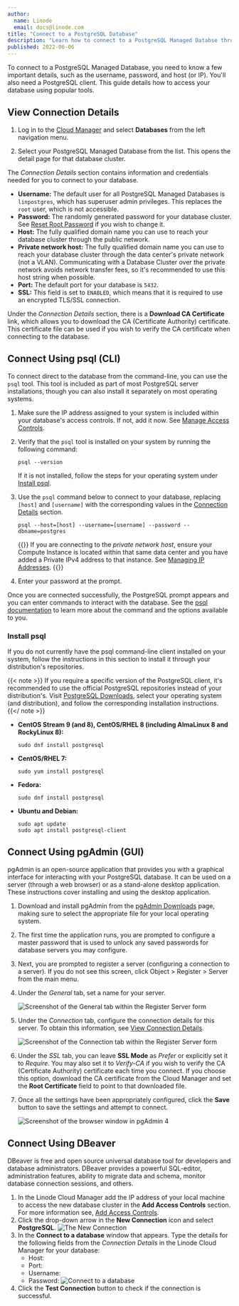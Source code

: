 ```yaml
---
author:
  name: Linode
  email: docs@linode.com
title: "Connect to a PostgreSQL Database"
description: "Learn how to connect to a PostgreSQL Managed Databse through the command line or pgAdmin."
published: 2022-06-06
---
```


To connect to a PostgreSQL Managed Database, you need to know a few important details, such as the username, password, and host (or IP). You'll also need a PostgreSQL client. This guide details how to access your database using popular tools.

## View Connection Details

1. Log in to the [Cloud Manager](https://cloud.linode.com/) and select **Databases** from the left navigation menu.

1. Select your PostgreSQL Managed Database from the list. This opens the detail page for that database cluster.

The *Connection Details* section contains information and credentials needed for you to connect to your database.

- **Username:** The default user for all PostgreSQL Managed Databases is `linpostgres`, which has superuser admin privileges. This replaces the `root` user, which is not accessible.
- **Password:** The randomly generated password for your database cluster. See [Reset Root Password](/docs/products/databases/managed-databases/guides/reset-root-password/) if you wish to change it.
- **Host:** The fully qualified domain name you can use to reach your database cluster through the public network.
- **Private network host:** The fully qualified domain name you can use to reach your database cluster through the data center's private network (not a VLAN). Communicating with a Database Cluster over the private network avoids network transfer fees, so it's recommended to use this host string when possible.
- **Port:** The default port for your database is `5432`.
- **SSL:** This field is set to `ENABLED`, which means that it is required to use an encrypted TLS/SSL connection.

Under the *Connection Details* section, there is a **Download CA Certificate** link, which allows you to download the CA (Certificate Authority) certificate. This certificate file can be used if you wish to verify the CA certificate when connecting to the database.

## Connect Using psql (CLI)

To connect direct to the database from the command-line, you can use the `psql` tool. This tool is included as part of most PostgreSQL server installations, though you can also install it separately on most operating systems.

1.  Make sure the IP address assigned to your system is included within your database's access controls. If not, add it now. See [Manage Access Controls](/docs/products/databases/managed-databases/guides/manage-access-controls/).

1.  Verify that the `psql` tool is installed on your system by running the following command:

        psql --version

    If it is not installed, follow the steps for your operating system under [Install psql](#install-psql).

1.  Use the `psql` command below to connect to your database, replacing `[host]` and `[username]` with the corresponding values in the [Connection Details](#view-connection-details) section.

        psql --host=[host] --username=[username] --password --dbname=postgres

    {{<note>}}
If you are connecting to the *private network host*, ensure your Compute Instance is located within that same data center and you have added a Private IPv4 address to that instance. See [Managing IP Addresses](/docs/guides/managing-ip-addresses/#adding-an-ip-address).
{{</note>}}

1.  Enter your password at the prompt.

Once you are connected successfully, the PostgreSQL prompt appears and you can enter commands to interact with the database. See the [psql documentation](https://www.postgresql.org/docs/13/app-psql.html) to learn more about the command and the options available to you.

### Install psql

If you do not currently have the psql command-line client installed on your system, follow the instructions in this section to install it through your distribution's repositories.

{{< note >}}
If you require a specific version of the PostgreSQL client, it's recommended to use the official PostgreSQL repositories instead of your distribution's. Visit [PostgreSQL Downloads](https://www.postgresql.org/download/), select your operating system (and distribution), and follow the corresponding installation instructions.
{{</ note >}}

-   **CentOS Stream 9 (and 8), CentOS/RHEL 8 (including AlmaLinux 8 and RockyLinux 8):**

        sudo dnf install postgresql

-   **CentOS/RHEL 7:**

        sudo yum install postgresql

-   **Fedora:**

        sudo dnf install postgresql

-   **Ubuntu and Debian:**

        sudo apt update
        sudo apt install postgresql-client

## Connect Using pgAdmin (GUI)

pgAdmin is an open-source application that provides you with a graphical interface for interacting with your PostgreSQL database. It can be used on a server (through a web browser) or as a stand-alone desktop application. These instructions cover installing and using the desktop application.

1. Download and install pgAdmin from the [pgAdmin Downloads](https://www.pgadmin.org/download/) page, making sure to select the appropriate file for your local operating system.

1. The first time the application runs, you are prompted to configure a master password that is used to unlock any saved passwords for database servers you may configure.

1. Next, you are prompted to register a server (configuring a connection to a server). If you do not see this screen, click Object > Register > Server from the main menu.

1. Under the *General* tab, set a name for your server.

    ![Screenshot of the General tab within the Register Server form](pgadmin-register-server-general.png)

1. Under the *Connection* tab, configure the connection details for this server. To obtain this information, see [View Connection Details](#view-connection-details).

    ![Screenshot of the Connection tab within the Register Server form](pgadmin-register-server-connection.png)

1. Under the *SSL* tab, you can leave **SSL Mode** as *Prefer* or explicitly set it to *Require*. You may also set it to *Verify-CA* if you wish to verify the CA (Certificate Authority) certificate each time you connect. If you choose this option, download the CA certificate from the Cloud Manager and set the **Root Certificate** field to point to that downloaded file.

1. Once all the settings have been appropriately configured, click the **Save** button to save the settings and attempt to connect.

    ![Screenshot of the browser window in pgAdmin 4](pgadmin-browser.png)

 ## Connect Using DBeaver

DBeaver is free and open source universal database tool for developers and database administrators. DBeaver provides a powerful SQL-editor, administration features, ability to migrate data and schema, monitor database connection sessions, and others.

1. In the Linode Cloud Manager add the IP address of your local machine to access the new database cluster in the **Add Access Controls** section. For more information see, [Add Access Controls](/docs/products/databases/managed-databases/guides/create-database/#add-access-controls).
1. Click the drop-down arrow in the **New Connection** icon and select **PostgreSQL**.
   ![The New Connection](postgresql-new-connection.png)
1. In the **Connect to a database**  window that appears. Type the details for the following fields from the *Connection Details* in the Linode Cloud Manager for your database:
   * Host:
   * Port:
   * Username:
   * Password:
   ![Connect to a database](postgresql-connect-to-a-database.png)
1. Click the **Test Connection** button to check if the connection is successful.